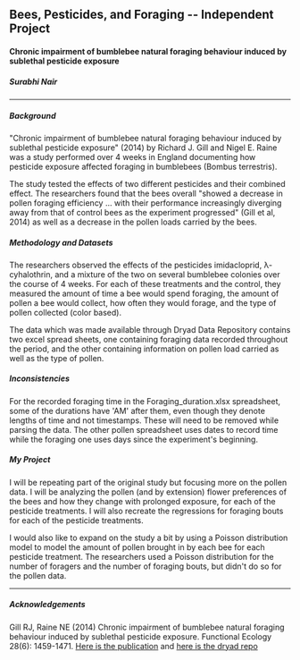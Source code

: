 ## Bees, Pesticides, and Foraging -- Independent Project
#### Chronic impairment of bumblebee natural foraging behaviour induced by sublethal pesticide exposure
##### Surabhi Nair
----------

##### **Background**
"Chronic impairment of bumblebee natural foraging behaviour induced by sublethal pesticide exposure" (2014) by Richard J. Gill and Nigel E. Raine was a study performed over 4 weeks in England documenting how pesticide exposure affected foraging in bumblebees (Bombus terrestris).

The study tested the effects of two different pesticides and their combined effect. The researchers found that the bees overall "showed a decrease in pollen foraging efficiency ... with their performance increasingly diverging away from that of control bees as the experiment progressed" (Gill et al, 2014) as well as a decrease in the pollen loads carried by the bees. 

##### **Methodology and Datasets**
The researchers observed the effects of the pesticides imidacloprid, λ-cyhalothrin, and a mixture of the two on several bumblebee colonies over the course of 4 weeks. For each of these treatments and the control, they measured the amount of time a bee would spend foraging, the amount of pollen a bee would collect, how often they would forage, and the type of pollen collected (color based). 

The data which was made available through Dryad Data Repository contains two excel spread sheets, one containing foraging data recorded throughout the period, and the other containing information on pollen load carried as well as the type of pollen. 

##### *Inconsistencies*
For the recorded foraging time in the Foraging_duration.xlsx spreadsheet, some of the durations have 'AM' after them, even though they denote lengths of time and not timestamps. These will need to be removed while parsing the data. The other pollen spreadsheet uses dates to record time while the foraging one uses days since the experiment's beginning.

##### **My Project**
I will be repeating part of the original study but focusing more on the pollen data. I will be analyzing the pollen (and by extension) flower preferences of the bees and how they change with prolonged exposure, for each of the pesticide treatments. I will also recreate the regressions for foraging bouts for each of the pesticide treatments. 

I would also like to expand on the study a bit by using a Poisson distribution model to model the amount of pollen brought in by each bee for each pesticide treatment. The researchers used a Poisson distribution for the number of foragers and the number of foraging bouts, but didn't do so for the pollen data.

----------
##### **Acknowledgements**
Gill RJ, Raine NE (2014) Chronic impairment of bumblebee natural foraging behaviour induced by sublethal pesticide exposure. Functional Ecology 28(6): 1459-1471.
[Here is the publication](http://onlinelibrary.wiley.com/doi/10.1111/1365-2435.12292/full) and 
[here is the dryad repo](http://datadryad.org/resource/doi:10.5061/dryad.kv558)
